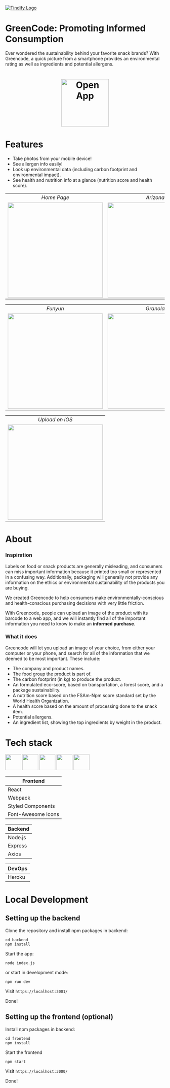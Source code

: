 [![Tindify Logo](./assets/Logo.png)](https://green-code-app.herokuapp.com/)

# GreenCode: Promoting Informed Consumption

Ever wondered the sustainability behind your favorite snack brands? With Greencode, a quick picture from a smartphone provides an environmental rating as well as ingredients and potential allergens.

<h1 align="center">
    <a href="https://green-code-app.herokuapp.com/"><img src="./assets/OpenApp.png" alt="Open App" width="150"></a>
</h1>

# Features

- Take photos from your mobile device!
- See allergen info easily!
- Look up environmental data (including carbon footprint and environmental impact).
- See health and nutrition info at a glance (nutrition score and health score).

<table>
  <tr>
     <td align="center"><em>Home Page</em></td>
     <td align="center"><em>Arizona</em></td>
  </tr>
  <tr>
    <td><img src="./assets/Home.png" width="300"></td>
    <td><img src="./assets/Scan1.png" width="300"></td>
  </tr>
</table>

<table>
  <tr>
     <td align="center"><em>Funyun</em></td>
     <td align="center"><em>Granola</em></td>
  </tr>
  <tr>
    <td><img src="./assets/Scan1.png" width="300"></td>
    <td><img src="./assets/Scan2.png" width="300"></td>
  </tr>
</table>

<table>
  <tr>
     <td align="center"><em>Upload on iOS</em></td>
  </tr>
  <tr>
    <td><img src="./assets/ios.png" width="300"></td>
  </tr>
</table>

# About
### Inspiration
Labels on food or snack products are generally misleading, and consumers can miss important information because it printed too small or represented in a confusing way. Additionally, packaging will generally not provide any information on the ethics or environmental sustainability of the products you are buying.

We created Greencode to help consumers make environmentally-conscious and health-conscious purchasing decisions with very little friction.

With Greencode, people can upload an image of the product with its barcode to a web app, and we will instantly find all of the important information you need to know to make an **informed purchase**.

### What it does
Greencode will let you upload an image of your choice, from either your computer or your phone, and search for all of the information that we deemed to be most important. These include:
* The company and product names.
* The food group the product is part of.
* The carbon footprint (in kg) to produce the product.
* An formulated eco-score, based on transportation, a forest score, and a package sustainability.
* A nutrition score based on the FSAm-Npm score standard set by the World Health Organization.
* A health score based on the amount of processing done to the snack item.
* Potential allergens.
* An ingredient list, showing the top ingredients by weight in the product.





# Tech stack

<p>
    <img src="https://cdn.jsdelivr.net/gh/devicons/devicon/icons/react/react-original.svg" width="50px"/>
    <img src="https://cdn.jsdelivr.net/gh/devicons/devicon/icons/webpack/webpack-original.svg" width="50px"/>
    <img src="https://cdn.jsdelivr.net/gh/devicons/devicon/icons/nodejs/nodejs-original.svg" width="50px" />
    <img src="https://cdn.jsdelivr.net/gh/devicons/devicon/icons/express/express-original.svg" width="50px"/>
    <img src="https://cdn.jsdelivr.net/gh/devicons/devicon/icons/heroku/heroku-original.svg" width="50px"/>
</p>


| Frontend |
|---       |
| React    |
| Webpack |
| Styled Components    |
| Font-Awesome Icons    |

| Backend |
|---       |
| Node.js    |
| Express    |
| Axios    |

| DevOps |
|---       |
| Heroku    |

# Local Development

## Setting up the backend

Clone the repository and install npm packages in backend:
```
cd backend
npm install
```

Start the app:
```
node index.js 
```
or start in development mode:
```
npm run dev
```
Visit `https://localhost:3001/`

Done!

## Setting up the frontend (optional)
Install npm packages in backend:
```
cd frontend
npm install
```
Start the frontend
```
npm start
```
Visit `https://localhost:3000/`

Done!

